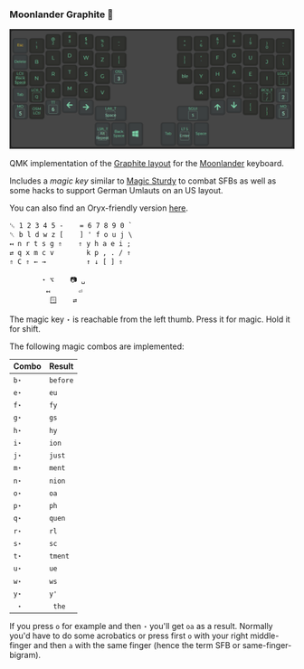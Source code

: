 ### Moonlander Graphite 🚀

![Graphite Layout](layout.png)

QMK implementation of the [Graphite layout](https://github.com/rdavison/graphite-layout) for the [Moonlander](https://www.zsa.io/moonlander/) keyboard.

Includes a _magic key_ similar to [Magic Sturdy](https://github.com/Ikcelaks/keyboard_layouts/blob/main/magic_sturdy/magic_sturdy.md) to combat SFBs
as well as some hacks to support German Umlauts on an US layout.

You can also find an Oryx-friendly version [here](https://configure.zsa.io/moonlander/layouts/GLeeV/latest/0/intro).

```
␛ 1 2 3 4 5 -    = 6 7 8 9 0 `
␡ b l d w z [    ] ' f o u j \
↤ n r t s g ⇑    ⇑ y h a e i ;
⇄ q x m c v        k p , . / ⇑
⇑ C ⇑ ← →          ↑ ↓ [ ] ⇑
      
        ⋆ ⌥    📷 ␣
         ↤       ⏎
          🪟    ⇄    
```

The magic key `⋆` is reachable from the left thumb. Press it for magic. Hold it for shift.

The following magic combos are implemented:

| Combo  | Result   |
| ------ | -------- |
| `b⋆`   | `before` |
| `e⋆`   | `eu`     |
| `f⋆`   | `fy`     |
| `g⋆`   | `gs`     |
| `h⋆`   | `hy`     |
| `i⋆`   | `ion`    |
| `j⋆`   | `just`   |
| `m⋆`   | `ment`   |
| `n⋆`   | `nion`   |
| `o⋆`   | `oa`     |
| `p⋆`   | `ph`     |
| `q⋆`   | `quen`   |
| `r⋆`   | `rl`     |
| `s⋆`   | `sc`     |
| `t⋆`   | `tment`  |
| `u⋆`   | `ue`     |
| `w⋆`   | `ws`     |
| `y⋆`   | `y'`     |
| ` ⋆`   | ` the`   |

If you press `o` for example and then `⋆` you'll get `oa` as a result. Normally you'd have to do some acrobatics or press first `o` with your right middle-finger and then `a` with the same finger (hence the term SFB or same-finger-bigram).
